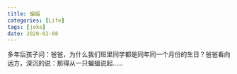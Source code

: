 ```yaml
---
title: 蝙蝠
categories: [Life]
tags: [joke]
date: 2020-02-08
---
```


多年后孩子问：爸爸，为什么我们班里同学都是同年同一个月份的生日？爸爸看向远方，深沉的说：那得从一只蝙蝠说起……
